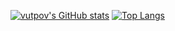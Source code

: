 [![vutpov's GitHub stats](https://github-readme-stats.vercel.app/api?username=vutpov&show_icons=true&theme=dracula)](https://github.com/anuraghazra/github-readme-stats)
[![Top Langs](https://github-readme-stats.vercel.app/api/top-langs/?username=vutpov&layout=compact)](https://github.com/vutpov/github-readme-stats)
